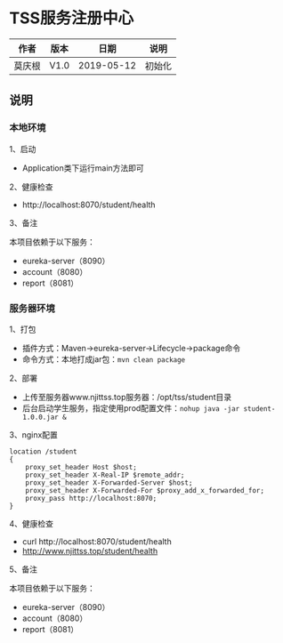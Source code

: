 # TSS服务注册中心

| 作者 |  版本 | 日期 | 说明 |
| ------ | ---- | ----- | ------ |
| 莫庆根 | V1.0 |  2019-05-12 | 初始化 |

## 说明

### 本地环境

1、启动
- Application类下运行main方法即可

2、健康检查
- http://localhost:8070/student/health

3、备注

本项目依赖于以下服务：
- eureka-server（8090）
- account（8080）
- report（8081）


### 服务器环境

1、打包
- 插件方式：Maven->eureka-server->Lifecycle->package命令
- 命令方式：本地打成jar包：`mvn clean package`

2、部署
- 上传至服务器www.njittss.top服务器：/opt/tss/student目录
- 后台启动学生服务，指定使用prod配置文件：`nohup java -jar student-1.0.0.jar &`

3、nginx配置

```
location /student
{
    proxy_set_header Host $host;
    proxy_set_header X-Real-IP $remote_addr;
    proxy_set_header X-Forwarded-Server $host;
    proxy_set_header X-Forwarded-For $proxy_add_x_forwarded_for;
    proxy_pass http://localhost:8070;
}
```

4、健康检查
- curl http://localhost:8070/student/health
- http://www.njittss.top/student/health

5、备注

本项目依赖于以下服务：
- eureka-server（8090）
- account（8080）
- report（8081）

